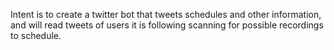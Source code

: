 Intent is to create a twitter bot that tweets schedules and other information, and will read tweets of users it is following scanning for possible recordings to schedule.